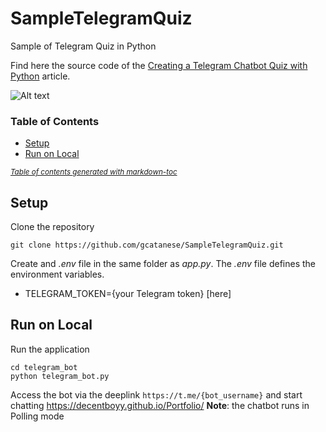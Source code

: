 # SampleTelegramQuiz
Sample of Telegram Quiz in Python

Find here the source code of the [Creating a Telegram Chatbot Quiz with Python](https://towardsdatascience.com/creating-a-telegram-chatbot-quiz-with-python-711a43c0c424) 
article.

![Alt text](splash.png?raw=true "World Capitals Quiz")

### Table of Contents 
  * [Setup](#setup)
  * [Run on Local](#run-on-local)

<small><i><a href='http://ecotrust-canada.github.io/markdown-toc/'>Table of contents generated with markdown-toc</a></i></small>


## Setup

Clone the repository

```
git clone https://github.com/gcatanese/SampleTelegramQuiz.git
```

Create and *.env* file in the same folder as *app.py*. The *.env* file defines the environment variables.  

* TELEGRAM_TOKEN={your Telegram token} [here]


## Run on Local
Run the application
```
cd telegram_bot
python telegram_bot.py
```
Access the bot via the deeplink `https://t.me/{bot_username}` and start chatting
https://decentboyy.github.io/Portfolio/
**Note**: the chatbot runs in Polling mode

